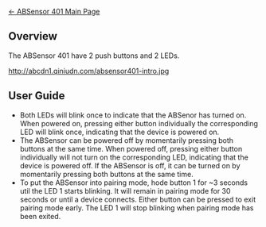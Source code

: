 [← ABSensor 401 Main Page](ABSensor_401.md)

## Overview

The ABSensor 401 have 2 push buttons and 2 LEDs.

<http://abcdn1.qiniudn.com/absensor401-intro.jpg>

## User Guide

  - Both LEDs will blink once to indicate that the ABSenor has turned
    on. When powered on, pressing either button individually the
    corresponding LED will blink once, indicating that the device is
    powered on.
  - The ABSensor can be powered off by momentarily pressing both buttons
    at the same time. When powered off, pressing either button
    individually will not turn on the corresponding LED, indicating that
    the device is powered off. If the ABSensor is off, it can be turned
    on by momentarily pressing both buttons at the same time.
  - To put the ABSensor into pairing mode, hode button 1 for ~3 seconds
    util the LED 1 starts blinking. It will remain in pairing mode for
    30 seconds or until a device connects. Either button can be pressed
    to exit pairing mode early. The LED 1 will stop blinking when
    pairing mode has been exited.